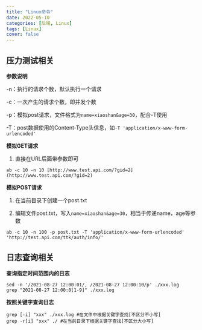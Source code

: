 ```yaml
---
title: "Linux命令"
date: 2022-05-10
categories: [后端, Linux]
tags: [Linux]
cover: false
---
```


## 压力测试相关

**参数说明**

-n：执行的请求个数，默认执行一个请求

-c：一次产生的请求个数，即并发个数

-p：模拟post请求，文件格式为`name=xiaoshan&age=30`，配合-T使用

-T：post数据使用的Content-Type头信息，如`-T 'application/x-www-form-urlencoded'`

**模拟GET请求**

1. 直接在URL后面带参数即可

```shell
ab -c 10 -n 10 [http://www.test.api.com/?gid=2](http://www.test.api.com/?gid=2)
```

**模拟POST请求**

1. 在当前目录下创建一个post.txt

2. 编辑文件post.txt，写入`name=xiaoshan&age=30`，相当于传递name，age等参数

```shell
ab -c 10 -n 100 -p post.txt -T 'application/x-www-form-urlencoded' 'http://test.api.com/ttk/auth/info/'
```

## 日志查询相关

**查询指定时间范围内的日志**

```shell
sed -n '/2021-08-27 12:00:01/, /2021-08-27 12:00:10/p' ./xxx.log
grep "2021-08-27 12:00:0[1-9]" ./xxx.log
```

**按照关键字查询日志**

```shell
grep [-i] "xxx" ./xxx.log #在文件中根据关键字查找[不区分不小写]
grep -r[i] "xxx" ./ #在当前目录下根据关键字查找[不区分大小写]
```

